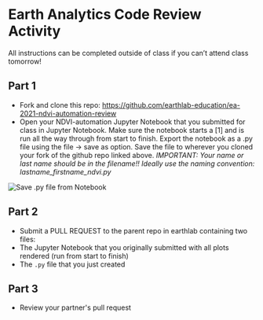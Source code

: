 # Earth  Analytics Code Review Activity
All instructions can be completed outside of class if you can’t attend class tomorrow!
## Part 1

* Fork and clone this repo: https://github.com/earthlab-education/ea-2021-ndvi-automation-review 
* Open your NDVI-automation Jupyter Notebook that you submitted for class in Jupyter Notebook. Make sure the notebook starts a [1] and is run all the way through from start to  finish. Export the notebook as a .py file using the file → save as option. Save the file to wherever you cloned your fork of the github repo linked above. *IMPORTANT: Your  name or last name should be in the filename!! Ideally use the naming convention: lastname_firstname_ndvi.py*

![Save .py file from Notebook](save-notebook-py-file.gif "Save py file")

## Part 2 

* Submit a PULL REQUEST to the parent repo in earthlab containing two files:
* The Jupyter Notebook that you originally submitted with all plots rendered (run from start to finish)
* The `.py` file that you just created

## Part 3

* Review your partner's pull request
